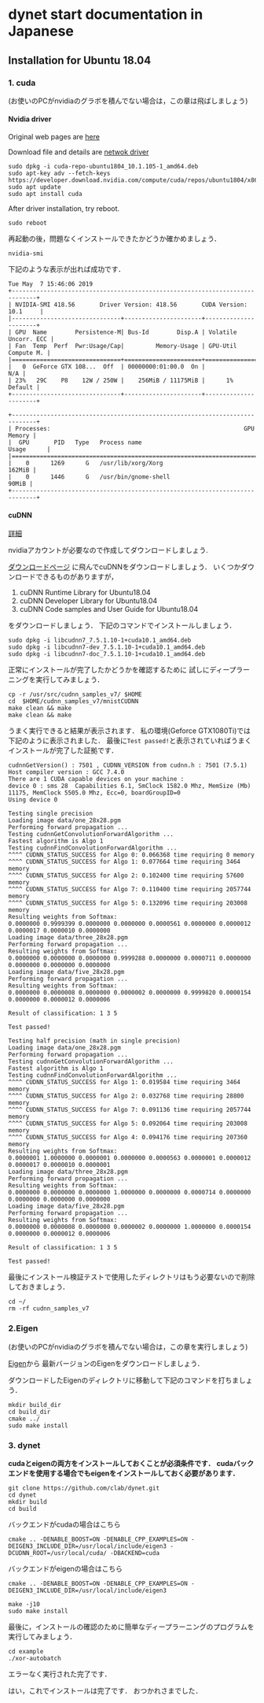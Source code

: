 # dynet start documentation in Japanese

## Installation for **Ubuntu 18.04**

### 1. cuda 
(お使いのPCがnvidiaのグラボを積んでない場合は，この章は飛ばしましょう)
#### Nvidia driver

Original web pages are [here](https://docs.nvidia.com/deeplearning/sdk/cudnn-install/index.html#installdriver)

Download file and details are
[netwok driver](https://developer.nvidia.com/cuda-downloads?target_os=Linux&target_arch=x86_64&target_distro=Ubuntu&target_version=1804&target_type=debnetwork)

```
sudo dpkg -i cuda-repo-ubuntu1804_10.1.105-1_amd64.deb 
sudo apt-key adv --fetch-keys https://developer.download.nvidia.com/compute/cuda/repos/ubuntu1804/x86_64/7fa2af80.pub
sudo apt update
sudo apt install cuda
```

After driver installation, try reboot.

```
sudo reboot
```

再起動の後，問題なくインストールできたかどうか確かめましょう．

```
nvidia-smi
```

下記のような表示が出れば成功です．

```
Tue May  7 15:46:06 2019       
+-----------------------------------------------------------------------------+
| NVIDIA-SMI 418.56       Driver Version: 418.56       CUDA Version: 10.1     |
|-------------------------------+----------------------+----------------------+
| GPU  Name        Persistence-M| Bus-Id        Disp.A | Volatile Uncorr. ECC |
| Fan  Temp  Perf  Pwr:Usage/Cap|         Memory-Usage | GPU-Util  Compute M. |
|===============================+======================+======================|
|   0  GeForce GTX 108...  Off  | 00000000:01:00.0  On |                  N/A |
| 23%   29C    P8    12W / 250W |    256MiB / 11175MiB |      1%      Default |
+-------------------------------+----------------------+----------------------+
                                                                               
+-----------------------------------------------------------------------------+
| Processes:                                                       GPU Memory |
|  GPU       PID   Type   Process name                             Usage      |
|=============================================================================|
|    0      1269      G   /usr/lib/xorg/Xorg                           162MiB |
|    0      1446      G   /usr/bin/gnome-shell                          90MiB |
+-----------------------------------------------------------------------------+
```

#### cuDNN

[詳細](https://docs.nvidia.com/deeplearning/sdk/cudnn-install/index.html#installdriver)

nvidiaアカウントが必要なので作成してダウンロードしましょう.

[ダウンロードページ](https://developer.nvidia.com/cudnn)
に飛んでcuDNNをダウンロードしましょう．
いくつかダウンロードできるものがありますが，

1. cuDNN Runtime Library for Ubuntu18.04
2. cuDNN Developer Library for Ubuntu18.04
3. cuDNN Code samples and User Guide for Ubuntu18.04

をダウンロードしましょう．
下記のコマンドでインストールしましょう．

```
sudo dpkg -i libcudnn7_7.5.1.10-1+cuda10.1_amd64.deb
sudo dpkg -i libcudnn7-dev_7.5.1.10-1+cuda10.1_amd64.deb
sudo dpkg -i libcudnn7-doc_7.5.1.10-1+cuda10.1_amd64.deb
```

正常にインストールが完了したかどうかを確認するために
試しにディープラーニングを実行してみましょう．

```
cp -r /usr/src/cudnn_samples_v7/ $HOME
cd  $HOME/cudnn_samples_v7/mnistCUDNN
make clean && make
make clean && make
```

うまく実行できると結果が表示されます．
私の環境(Geforce GTX1080Ti)では下記のように表示されました．
最後に`Test passed!`と表示されていればうまくインストールが完了した証拠です．

```
cudnnGetVersion() : 7501 , CUDNN_VERSION from cudnn.h : 7501 (7.5.1)
Host compiler version : GCC 7.4.0
There are 1 CUDA capable devices on your machine :
device 0 : sms 28  Capabilities 6.1, SmClock 1582.0 Mhz, MemSize (Mb) 11175, MemClock 5505.0 Mhz, Ecc=0, boardGroupID=0
Using device 0

Testing single precision
Loading image data/one_28x28.pgm
Performing forward propagation ...
Testing cudnnGetConvolutionForwardAlgorithm ...
Fastest algorithm is Algo 1
Testing cudnnFindConvolutionForwardAlgorithm ...
^^^^ CUDNN_STATUS_SUCCESS for Algo 0: 0.066368 time requiring 0 memory
^^^^ CUDNN_STATUS_SUCCESS for Algo 1: 0.077664 time requiring 3464 memory
^^^^ CUDNN_STATUS_SUCCESS for Algo 2: 0.102400 time requiring 57600 memory
^^^^ CUDNN_STATUS_SUCCESS for Algo 7: 0.110400 time requiring 2057744 memory
^^^^ CUDNN_STATUS_SUCCESS for Algo 5: 0.132096 time requiring 203008 memory
Resulting weights from Softmax:
0.0000000 0.9999399 0.0000000 0.0000000 0.0000561 0.0000000 0.0000012 0.0000017 0.0000010 0.0000000 
Loading image data/three_28x28.pgm
Performing forward propagation ...
Resulting weights from Softmax:
0.0000000 0.0000000 0.0000000 0.9999288 0.0000000 0.0000711 0.0000000 0.0000000 0.0000000 0.0000000 
Loading image data/five_28x28.pgm
Performing forward propagation ...
Resulting weights from Softmax:
0.0000000 0.0000008 0.0000000 0.0000002 0.0000000 0.9999820 0.0000154 0.0000000 0.0000012 0.0000006 

Result of classification: 1 3 5

Test passed!

Testing half precision (math in single precision)
Loading image data/one_28x28.pgm
Performing forward propagation ...
Testing cudnnGetConvolutionForwardAlgorithm ...
Fastest algorithm is Algo 1
Testing cudnnFindConvolutionForwardAlgorithm ...
^^^^ CUDNN_STATUS_SUCCESS for Algo 1: 0.019584 time requiring 3464 memory
^^^^ CUDNN_STATUS_SUCCESS for Algo 2: 0.032768 time requiring 28800 memory
^^^^ CUDNN_STATUS_SUCCESS for Algo 7: 0.091136 time requiring 2057744 memory
^^^^ CUDNN_STATUS_SUCCESS for Algo 5: 0.092064 time requiring 203008 memory
^^^^ CUDNN_STATUS_SUCCESS for Algo 4: 0.094176 time requiring 207360 memory
Resulting weights from Softmax:
0.0000001 1.0000000 0.0000001 0.0000000 0.0000563 0.0000001 0.0000012 0.0000017 0.0000010 0.0000001 
Loading image data/three_28x28.pgm
Performing forward propagation ...
Resulting weights from Softmax:
0.0000000 0.0000000 0.0000000 1.0000000 0.0000000 0.0000714 0.0000000 0.0000000 0.0000000 0.0000000 
Loading image data/five_28x28.pgm
Performing forward propagation ...
Resulting weights from Softmax:
0.0000000 0.0000008 0.0000000 0.0000002 0.0000000 1.0000000 0.0000154 0.0000000 0.0000012 0.0000006 

Result of classification: 1 3 5

Test passed!
```

最後にインストール検証テストで使用したディレクトリはもう必要ないので削除しておきましょう．

```
cd ~/
rm -rf cudnn_samples_v7
```

### 2.Eigen
(お使いのPCがnvidiaのグラボを積んでない場合は，この章を実行しましょう)

[Eigen](http://eigen.tuxfamily.org/index.php?title=Main_Page)から
最新バージョンのEigenをダウンロードしましょう．

ダウンロードしたEigenのディレクトリに移動して下記のコマンドを打ちましょう．

```
mkdir build_dir
cd build_dir
cmake ../
sudo make install
```

### 3. dynet

**cudaとeigenの両方をインストールしておくことが必須条件です．**
**cudaバックエンドを使用する場合でもeigenをインストールしておく必要があります．**

```
git clone https://github.com/clab/dynet.git
cd dynet
mkdir build
cd build
```

バックエンドがcudaの場合はこちら

```
cmake .. -DENABLE_BOOST=ON -DENABLE_CPP_EXAMPLES=ON -DEIGEN3_INCLUDE_DIR=/usr/local/include/eigen3 -DCUDNN_ROOT=/usr/local/cuda/ -DBACKEND=cuda
```

バックエンドがeigenの場合はこちら

```
cmake .. -DENABLE_BOOST=ON -DENABLE_CPP_EXAMPLES=ON -DEIGEN3_INCLUDE_DIR=/usr/local/include/eigen3
```

```
make -j10
sudo make install
```

最後に，インストールの確認のために簡単なディープラーニングのプログラムを実行してみましょう．

```
cd example
./xor-autobatch
```

エラーなく実行された完了です．

はい，これでインストールは完了です．
おつかれさまでした．

